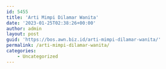 ```yaml
---
id: 5455
title: 'Arti Mimpi Dilamar Wanita'
date: '2023-01-25T02:38:26+00:00'
author: admin
layout: post
guid: 'https://bos.awn.biz.id/arti-mimpi-dilamar-wanita/'
permalink: /arti-mimpi-dilamar-wanita/
categories:
    - Uncategorized
---
```


